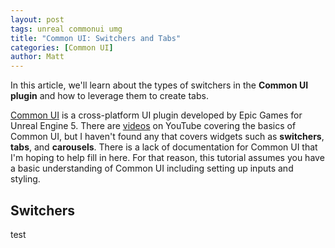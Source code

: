 ```yaml
---
layout: post
tags: unreal commonui umg
title: "Common UI: Switchers and Tabs"
categories: [Common UI]
author: Matt
---
```


In this article, we'll learn about the types of switchers in the **Common UI plugin** and how to leverage them to create tabs.

[Common UI](https://docs.unrealengine.com/5.0/en-US/common-ui-plugin-for-advanced-user-interfaces-in-unreal-engine/) is a cross-platform UI plugin developed by Epic Games for Unreal Engine 5. There are [videos](https://www.youtube.com/watch?v=TTB5y-03SnE) on YouTube covering the basics of Common UI, but I haven't found any that covers widgets such as **switchers**, **tabs**, and **carousels**. There is a lack of documentation for Common UI that I'm hoping to help fill in here. For that reason, this tutorial assumes you have a basic understanding of Common UI including setting up inputs and styling.

## Switchers
test
